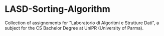 # LASD-Sorting-Algorithm
Collection of assignements for "Laboratorio di Algoritmi e Strutture Dati", a subject for the CS Bachelor Degree at UniPR (University of Parma).


